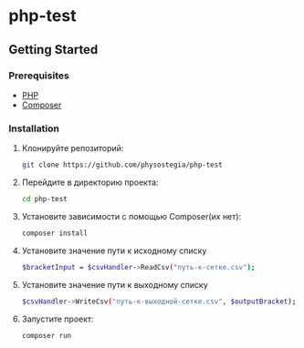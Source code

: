# php-test 

## Getting Started

### Prerequisites
- [PHP](https://www.php.net/manual/en/install.php)
- [Composer](https://getcomposer.org/download/)

### Installation

1. Клонируйте репозиторий:
   ```bash
   git clone https://github.com/physostegia/php-test
2. Перейдите в директорию проекта:
   ```bash
   cd php-test
3. Установите зависимости с помощью Composer(их нет):
   ```bash
   composer install
4. Установите значение пути к исходному списку
   ```bash
   $bracketInput = $csvHandler->ReadCsv("путь-к-сетке.csv");
5. Установите значение пути к выходному списку
   ```bash
   $csvHandler->WriteCsv("путь-к-выходной-сетке.csv", $outputBracket);
6. Запустите проект:
   ```bash
   composer run

